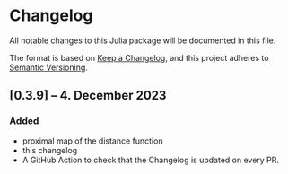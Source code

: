# Changelog

All notable changes to this Julia package will be documented in this file.

The format is based on [Keep a Changelog](https://keepachangelog.com/en/1.0.0/),
and this project adheres to [Semantic Versioning](https://semver.org/spec/v2.0.0.html).

## [0.3.9] – 4. December 2023

### Added

* proximal map of the distance function
* this changelog
* A GitHub Action to check that the Changelog is updated on every PR.